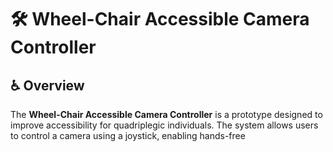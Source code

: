 # 🛠️ Wheel-Chair Accessible Camera Controller



## ♿ Overview

The **Wheel-Chair Accessible Camera Controller** is a prototype designed to improve accessibility for quadriplegic individuals. The system allows users to control a camera using a joystick, enabling hands-free
